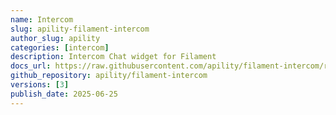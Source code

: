 ```yaml
---
name: Intercom
slug: apility-filament-intercom
author_slug: apility
categories: [intercom]
description: Intercom Chat widget for Filament
docs_url: https://raw.githubusercontent.com/apility/filament-intercom/refs/heads/master/README.md
github_repository: apility/filament-intercom
versions: [3]
publish_date: 2025-06-25
---
```

